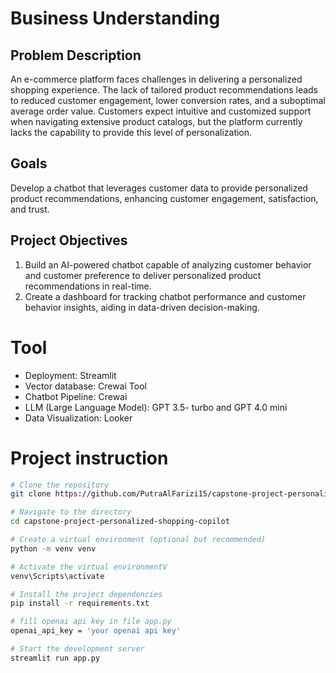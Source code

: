 # Business Understanding

## Problem Description
An e-commerce platform faces challenges in delivering a personalized shopping experience. The lack of tailored product recommendations leads to reduced customer engagement, lower conversion rates, and a suboptimal average order value. Customers expect intuitive and customized support when navigating extensive product catalogs, but the platform currently lacks the capability to provide this level of personalization.

## Goals
Develop a chatbot that leverages customer data to provide personalized product recommendations, enhancing customer engagement, satisfaction, and trust.

## Project Objectives
1. Build an AI-powered chatbot capable of analyzing customer behavior and customer preference to deliver personalized product recommendations in real-time.
2. Create a dashboard for tracking chatbot performance and customer behavior insights, aiding in data-driven decision-making.

# Tool
- Deployment: Streamlit
- Vector database: Crewai Tool
- Chatbot Pipeline: Crewai
- LLM (Large Language Model): GPT 3.5- turbo and GPT 4.0 mini
- Data Visualization: Looker

# Project instruction
```bash
# Clone the repository
git clone https://github.com/PutraAlFarizi15/capstone-project-personalized-shopping-copilot.git

# Navigate to the directory
cd capstone-project-personalized-shopping-copilot

# Create a virtual environment (optional but recommended)
python -m venv venv

# Activate the virtual environmentV
venv\Scripts\activate

# Install the project dependencies
pip install -r requirements.txt

# fill openai api key in file app.py
openai_api_key = 'your openai api key'

# Start the development server
streamlit run app.py
```

